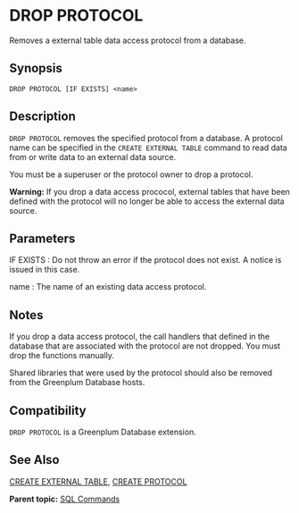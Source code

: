 # DROP PROTOCOL 

Removes a external table data access protocol from a database.

## <a id="section2"></a>Synopsis 

``` {#sql_command_synopsis}
DROP PROTOCOL [IF EXISTS] <name>
```

## <a id="section3"></a>Description 

`DROP PROTOCOL` removes the specified protocol from a database. A protocol name can be specified in the `CREATE EXTERNAL TABLE` command to read data from or write data to an external data source.

You must be a superuser or the protocol owner to drop a protocol.

**Warning:** If you drop a data access prococol, external tables that have been defined with the protocol will no longer be able to access the external data source.

## <a id="section4"></a>Parameters 

IF EXISTS
:   Do not throw an error if the protocol does not exist. A notice is issued in this case.

name
:   The name of an existing data access protocol.

## <a id="section5"></a>Notes 

If you drop a data access protocol, the call handlers that defined in the database that are associated with the protocol are not dropped. You must drop the functions manually.

Shared libraries that were used by the protocol should also be removed from the Greenplum Database hosts.

## <a id="section6"></a>Compatibility 

`DROP PROTOCOL` is a Greenplum Database extension.

## <a id="section7"></a>See Also 

[CREATE EXTERNAL TABLE](CREATE_EXTERNAL_TABLE.html), [CREATE PROTOCOL](CREATE_PROTOCOL.html)

**Parent topic:** [SQL Commands](../sql_commands/sql_ref.html)

